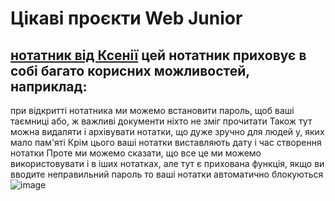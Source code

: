 # Цікаві проєкти Web Junior

## [нотатник від Ксенії](Notes/index.html)  цей нотатник приховує в собі багато корисних можливостей, наприклад: 
при відкритті нотатника ми можемо встановити пароль, щоб ваші таємниці або, ж важливі документи ніхто не зміг прочитати
Також тут можна видаляти і архівувати нотатки, що дуже зручно для людей у, яких мало пам'яті
Крім цього ваші нотатки виставляють дату і час створення нотатки
Проте ми можемо сказати, що все це ми можемо використовувати і в іших нотатках, але тут є прихована функція, якщо ви вводите неправильний пароль то ваші нотатки автоматично блокуються
![image](https://github.com/robocode-pb/RC2024/assets/172953581/881ec0b6-fe15-448c-b02c-225ad9fed01c)

